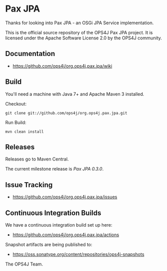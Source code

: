 ﻿Pax JPA
=======

Thanks for looking into Pax JPA - an OSGi JPA Service implementation. 

This is the official source repository of the OPS4J Pax JPA project.
It is licensed under the Apache Software License 2.0 by the OPS4J community.

## Documentation

* https://github.com/ops4j/org.ops4j.pax.jpa/wiki

## Build

You'll need a machine with Java 7+ and Apache Maven 3 installed.

Checkout:

    git clone git://github.com/ops4j/org.ops4j.pax.jpa.git

Run Build:

    mvn clean install


## Releases

Releases go to Maven Central.

The current milestone release is *Pax JPA 0.3.0*.

## Issue Tracking

* https://github.com/ops4j/org.ops4j.pax.jpa/issues

## Continuous Integration Builds

We have a continuous integration build set up here:

* https://github.com/ops4j/org.ops4j.pax.jpa/actions

Snapshot artifacts are being published to:

* <https://oss.sonatype.org/content/repositories/ops4j-snapshots>


The OPS4J Team.

